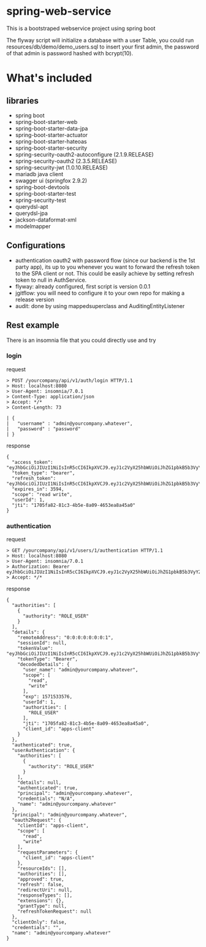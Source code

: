# spring-web-service
This is a bootstraped webservice project using spring boot

The flyway script will initialize a database with a user Table, you could run resources/db/demo/demo_users.sql to insert your first admin, the password of that admin is password hashed with bcrypt(10).

# What's included
## libraries
- spring boot
- spring-boot-starter-web
- spring-boot-starter-data-jpa
- spring-boot-starter-actuator
- spring-boot-starter-hateoas
- spring-boot-starter-security
- spring-security-oauth2-autoconfigure (2.1.9.RELEASE)
- spring-security-oauth2 (2.3.5.RELEASE)
- spring-security-jwt (1.0.10.RELEASE)
- mariadb java client
- swagger ui (springfox 2.9.2)
- spring-boot-devtools
- spring-boot-starter-test
- spring-security-test
- querydsl-apt
- querydsl-jpa
- jackson-dataformat-xml
- modelmapper

## Configurations
- authentication oauth2 with password flow (since our backend is the 1st party app), its up to you whenever you want to forward the refresh token to the SPA client or not. This could be easily achieve by setting refresh token to null in AuthService.
- flyway: already configured, first script is version 0.0.1
- jgitflow: you will need to configure it to your own repo for making a release version
- audit: done by using mappedsuperclass and AuditingEntityListener

## Rest example
There is an insomnia file that you could directly use and try

### login
request
```
> POST /yourcompany/api/v1/auth/login HTTP/1.1
> Host: localhost:8080
> User-Agent: insomnia/7.0.1
> Content-Type: application/json
> Accept: */*
> Content-Length: 73

| {
| 	"username" : "admin@yourcompany.whatever",
| 	"password" : "password"
| }
```

response
```
{
  "access_token": "eyJhbGciOiJIUzI1NiIsInR5cCI6IkpXVCJ9.eyJ1c2VyX25hbWUiOiJhZG1pbkB5b3VyY29tcGFueS53aGF0ZXZlciIsInNjb3BlIjpbInJlYWQiLCJ3cml0ZSJdLCJleHAiOjE1NzE1MzM1NzYsInVzZXJJZCI6MSwiYXV0aG9yaXRpZXMiOlsiUk9MRV9VU0VSIl0sImp0aSI6IjE3MDVmYTgyLTgxYzMtNGI1ZS04YTA5LTQ2NTNlYThhNDVhMCIsImNsaWVudF9pZCI6ImFwcHMtY2xpZW50In0.HX0BL_jlI0tPUAhBjTt9K0XsjoDd194KeoUZKoPmq0M",
  "token_type": "bearer",
  "refresh_token": "eyJhbGciOiJIUzI1NiIsInR5cCI6IkpXVCJ9.eyJ1c2VyX25hbWUiOiJhZG1pbkB5b3VyY29tcGFueS53aGF0ZXZlciIsInNjb3BlIjpbInJlYWQiLCJ3cml0ZSJdLCJhdGkiOiIxNzA1ZmE4Mi04MWMzLTRiNWUtOGEwOS00NjUzZWE4YTQ1YTAiLCJleHAiOjE1NzQxMjE5NzYsInVzZXJJZCI6MSwiYXV0aG9yaXRpZXMiOlsiUk9MRV9VU0VSIl0sImp0aSI6IjZhNGMxYzA1LWRmZWYtNGMzMS04MTFjLWU2ZmY5NTAzOGZkYiIsImNsaWVudF9pZCI6ImFwcHMtY2xpZW50In0.owEk5oXD4ZzW8R5FZKd7WpUiAqmiFe78jGIUbmyqxLs",
  "expires_in": 3594,
  "scope": "read write",
  "userId": 1,
  "jti": "1705fa82-81c3-4b5e-8a09-4653ea8a45a0"
}
```

### authentication
request
```
> GET /yourcompany/api/v1/users/1/authentication HTTP/1.1
> Host: localhost:8080
> User-Agent: insomnia/7.0.1
> Authorization: Bearer eyJhbGciOiJIUzI1NiIsInR5cCI6IkpXVCJ9.eyJ1c2VyX25hbWUiOiJhZG1pbkB5b3VyY29tcGFueS53aGF0ZXZlciIsInNjb3BlIjpbInJlYWQiLCJ3cml0ZSJdLCJleHAiOjE1NzE1MzM1NzYsInVzZXJJZCI6MSwiYXV0aG9yaXRpZXMiOlsiUk9MRV9VU0VSIl0sImp0aSI6IjE3MDVmYTgyLTgxYzMtNGI1ZS04YTA5LTQ2NTNlYThhNDVhMCIsImNsaWVudF9pZCI6ImFwcHMtY2xpZW50In0.HX0BL_jlI0tPUAhBjTt9K0XsjoDd194KeoUZKoPmq0M
> Accept: */*

```

response
```
{
  "authorities": [
    {
      "authority": "ROLE_USER"
    }
  ],
  "details": {
    "remoteAddress": "0:0:0:0:0:0:0:1",
    "sessionId": null,
    "tokenValue": "eyJhbGciOiJIUzI1NiIsInR5cCI6IkpXVCJ9.eyJ1c2VyX25hbWUiOiJhZG1pbkB5b3VyY29tcGFueS53aGF0ZXZlciIsInNjb3BlIjpbInJlYWQiLCJ3cml0ZSJdLCJleHAiOjE1NzE1MzM1NzYsInVzZXJJZCI6MSwiYXV0aG9yaXRpZXMiOlsiUk9MRV9VU0VSIl0sImp0aSI6IjE3MDVmYTgyLTgxYzMtNGI1ZS04YTA5LTQ2NTNlYThhNDVhMCIsImNsaWVudF9pZCI6ImFwcHMtY2xpZW50In0.HX0BL_jlI0tPUAhBjTt9K0XsjoDd194KeoUZKoPmq0M",
    "tokenType": "Bearer",
    "decodedDetails": {
      "user_name": "admin@yourcompany.whatever",
      "scope": [
        "read",
        "write"
      ],
      "exp": 1571533576,
      "userId": 1,
      "authorities": [
        "ROLE_USER"
      ],
      "jti": "1705fa82-81c3-4b5e-8a09-4653ea8a45a0",
      "client_id": "apps-client"
    }
  },
  "authenticated": true,
  "userAuthentication": {
    "authorities": [
      {
        "authority": "ROLE_USER"
      }
    ],
    "details": null,
    "authenticated": true,
    "principal": "admin@yourcompany.whatever",
    "credentials": "N/A",
    "name": "admin@yourcompany.whatever"
  },
  "principal": "admin@yourcompany.whatever",
  "oauth2Request": {
    "clientId": "apps-client",
    "scope": [
      "read",
      "write"
    ],
    "requestParameters": {
      "client_id": "apps-client"
    },
    "resourceIds": [],
    "authorities": [],
    "approved": true,
    "refresh": false,
    "redirectUri": null,
    "responseTypes": [],
    "extensions": {},
    "grantType": null,
    "refreshTokenRequest": null
  },
  "clientOnly": false,
  "credentials": "",
  "name": "admin@yourcompany.whatever"
}
```